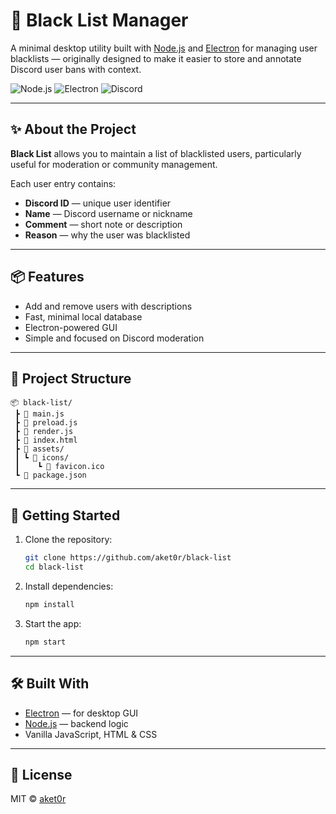 # 🛑 Black List Manager

A minimal desktop utility built with [Node.js](https://nodejs.org/) and [Electron](https://www.electronjs.org/) for managing user blacklists — originally designed to make it easier to store and annotate Discord user bans with context.

![Node.js](https://img.shields.io/badge/Node.js-339933?style=for-the-badge&logo=node.js&logoColor=white)
![Electron](https://img.shields.io/badge/Electron-2c2c2c?style=for-the-badge&logo=electron&logoColor=white)
![Discord](https://img.shields.io/badge/Discord-5865F2?style=for-the-badge&logo=discord&logoColor=white)

---

## ✨ About the Project

**Black List** allows you to maintain a list of blacklisted users, particularly useful for moderation or community management.

Each user entry contains:

- **Discord ID** — unique user identifier
- **Name** — Discord username or nickname
- **Comment** — short note or description
- **Reason** — why the user was blacklisted

---

## 📦 Features

- Add and remove users with descriptions
- Fast, minimal local database
- Electron-powered GUI
- Simple and focused on Discord moderation

---

## 📁 Project Structure

```
📦 black-list/
 ┣ 📜 main.js
 ┣ 📜 preload.js
 ┣ 📜 render.js
 ┣ 📜 index.html
 ┣ 📂 assets/
 ┃ ┗ 📂 icons/
 ┃    ┗ 📜 favicon.ico
 ┗ 📜 package.json
```

---

## 🚀 Getting Started

1. Clone the repository:
   ```bash
   git clone https://github.com/aket0r/black-list
   cd black-list
   ```

2. Install dependencies:
   ```bash
   npm install
   ```

3. Start the app:
   ```bash
   npm start
   ```

---

## 🛠 Built With

- [Electron](https://www.electronjs.org/) — for desktop GUI
- [Node.js](https://nodejs.org/) — backend logic
- Vanilla JavaScript, HTML & CSS

---

## 📜 License

MIT © [aket0r](https://github.com/aket0r)
